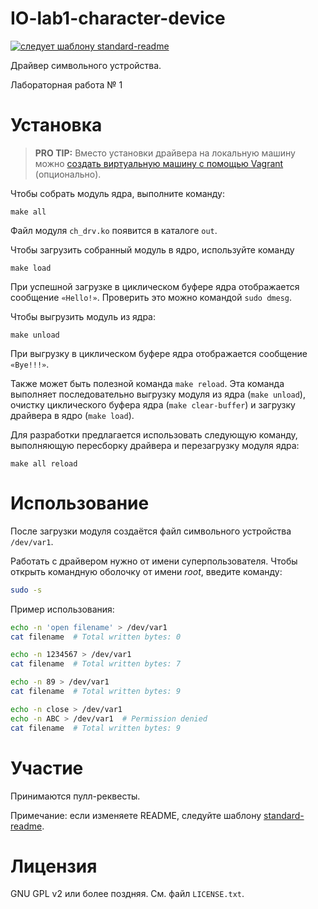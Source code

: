 # IO-lab1-character-device

[![следует шаблону standard-readme](https://img.shields.io/badge/шаблон%20readme-стандартный-brightgreen.svg?style=flat-square)](https://github.com/RichardLitt/standard-readme)

Драйвер символьного устройства.

Лабораторная работа № 1

# Установка

> **PRO TIP:** Вместо установки драйвера на локальную машину можно [создать виртуальную машину с помощью Vagrant][Инструкция Vagrant] (опционально).

Чтобы собрать модуль ядра, выполните команду:
```
make all
```
Файл модуля `ch_drv.ko` появится в каталоге `out`.

Чтобы загрузить собранный модуль в ядро, используйте команду
```
make load
```
При успешной загрузке в циклическом буфере ядра отображается сообщение `«Hello!»`. Проверить это можно командой `sudo dmesg`.

Чтобы выгрузить модуль из ядра:
```
make unload
```
При выгрузку в циклическом буфере ядра отображается сообщение `«Bye!!!»`.

Также может быть полезной команда `make reload`. Эта команда выполняет последовательно выгрузку модуля из ядра (`make unload`), очистку циклического буфера ядра (`make clear-buffer`) и загрузку драйвера в ядро (`make load`).

Для разработки предлагается использовать следующую команду, выполняющую пересборку драйвера и перезагрузку модуля ядра:
```
make all reload
```

# Использование

После загрузки модуля создаётся файл символьного устройства `/dev/var1`.

Работать с драйвером нужно от имени суперпользователя.
Чтобы открыть командную оболочку от имени *root*, введите команду:
```bash
sudo -s
```

Пример использования:
```bash
echo -n 'open filename' > /dev/var1
cat filename  # Total written bytes: 0

echo -n 1234567 > /dev/var1
cat filename  # Total written bytes: 7

echo -n 89 > /dev/var1
cat filename  # Total written bytes: 9

echo -n close > /dev/var1
echo -n ABC > /dev/var1  # Permission denied
cat filename  # Total written bytes: 9
```

# Участие

Принимаются пулл-реквесты.

Примечание: если изменяете README, следуйте шаблону
[standard-readme](https://github.com/RichardLitt/standard-readme).

# Лицензия

GNU GPL v2 или более поздняя. См. файл `LICENSE.txt`.


[Инструкция Vagrant]: https://github.com/alyonakova/IO-lab1-character-device/wiki/Vagrant
